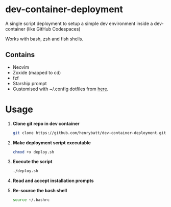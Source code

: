 # dev-container-deployment

A single script deployment to setup a simple dev environment inside a dev-container (like GitHub Codespaces)

Works with bash, zsh and fish shells.

## Contains
- Neovim
- Zoxide (mapped to cd)
- fzf
- Starship prompt
- Customised with ~/.config dotfiles from [here](https://github.com/henrybatt/dotfiles).

# Usage
1. **Clone git repo in dev container**
	```sh
	git clone https://github.com/henrybatt/dev-container-deployment.git
	```

1. **Make deployment script executable**
	```sh 
	chmod +x deploy.sh
	```

1. **Execute the script**
	```sh
	./deploy.sh
	```

1. **Read and accept installation prompts**

1. **Re-source the bash shell**
	```sh
	source ~/.bashrc
	```

